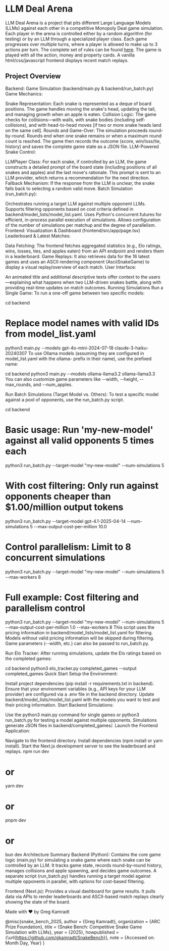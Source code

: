 # LLM Deal Arena
LLM Deal Arena is a project that pits different Large Language Models (LLMs) against each other in a competitive Monopoly Deal game simulation. Each player in the arena is controlled either by a random algorithm (for testing) or by an LLM through a specialized player class. Each game progresses over multiple turns, where a player is allowed to make up to 3 actions per turn. The complete set of rules can be found [here](https://monopolydealrules.com/). The game is played with all the action, money and property cards. A vanilla html/css/javascript frontend displays recent match replays.

## Project Overview
Backend: Game Simulation (backend/main.py & backend/run_batch.py)
Game Mechanics:

Snake Representation: Each snake is represented as a deque of board positions. The game handles moving the snake's head, updating the tail, and managing growth when an apple is eaten.
Collision Logic: The game checks for collisions—with walls, with snake bodies (including self-collisions), and with head-to-head moves [if two or more snake heads land on the same cell].
Rounds and Game-Over: The simulation proceeds round-by-round. Rounds end when one snake remains or when a maximum round count is reached. The game then records the outcome (score, win/loss/tie, history) and saves the complete game state as a JSON file.
LLM-Powered Snake Control:

LLMPlayer Class: For each snake, if controlled by an LLM, the game constructs a detailed prompt of the board state (including positions of all snakes and apples) and the last move's rationale. This prompt is sent to an LLM provider, which returns a recommendation for the next direction.
Fallback Mechanism: If the response from the LLM is unclear, the snake falls back to selecting a random valid move.
Batch Simulation (run_batch.py):

Orchestrates running a target LLM against multiple opponent LLMs.
Supports filtering opponents based on cost criteria defined in backend/model_lists/model_list.yaml.
Uses Python's concurrent.futures for efficient, in-process parallel execution of simulations.
Allows configuration of the number of simulations per matchup and the degree of parallelism.
Frontend: Visualization & Dashboard (frontend/src/app/page.tsx)
Leaderboard & Latest Matches:

Data Fetching: The frontend fetches aggregated statistics (e.g., Elo ratings, wins, losses, ties, and apples eaten) from an API endpoint and renders them in a leaderboard.
Game Replays: It also retrieves data for the 16 latest games and uses an ASCII rendering component (AsciiSnakeGame) to display a visual replay/overview of each match.
User Interface:

An animated title and additional descriptive texts offer context to the users—explaining what happens when two LLM-driven snakes battle, along with providing real-time updates on match outcomes.
Running Simulations
Run a Single Game: To run a one-off game between two specific models:

cd backend
# Replace model names with valid IDs from model_list.yaml
python3 main.py --models gpt-4o-mini-2024-07-18 claude-3-haiku-20240307 
To use Ollama models (assuming they are configured in model_list.yaml with the ollama- prefix in their name), use the prefixed name:

cd backend
python3 main.py --models ollama-llama3.2 ollama-llama3.3 
You can also customize game parameters like --width, --height, --max_rounds, and --num_apples.

Run Batch Simulations (Target Model vs. Others): To test a specific model against a pool of opponents, use the run_batch.py script.

cd backend

# Basic usage: Run 'my-new-model' against all valid opponents 5 times each
python3 run_batch.py --target-model "my-new-model" --num-simulations 5

# With cost filtering: Only run against opponents cheaper than $1.00/million output tokens
python3 run_batch.py --target-model gpt-4.1-2025-04-14 --num-simulations 5 --max-output-cost-per-million 10.0

# Control parallelism: Limit to 8 concurrent simulations
python3 run_batch.py --target-model "my-new-model" --num-simulations 5 --max-workers 8

# Full example: Cost filtering and parallelism control
python3 run_batch.py --target-model "my-new-model" --num-simulations 5 --max-output-cost-per-million 1.0 --max-workers 8
This script uses the pricing information in backend/model_lists/model_list.yaml for filtering. Models without valid pricing information will be skipped during filtering. Game parameters (--width, etc.) can also be passed to run_batch.py.

Run Elo Tracker: After running simulations, update the Elo ratings based on the completed games:

cd backend
python3 elo_tracker.py completed_games --output completed_games
Quick Start
Setup the Environment:

Install project dependencies (pip install -r requirements.txt in backend).
Ensure that your environment variables (e.g., API keys for your LLM provider) are configured via a .env file in the backend directory.
Update backend/model_lists/model_list.yaml with the models you want to test and their pricing information.
Start Backend Simulations:

Use the python3 main.py command for single games or python3 run_batch.py for testing a model against multiple opponents. Simulations generate JSON files in backend/completed_games/.
Launch the Frontend Application:

Navigate to the frontend directory.
Install dependencies (npm install or yarn install).
Start the Next.js development server to see the leaderboard and replays.
npm run dev
# or
yarn dev
# or
pnpm dev
# or
bun dev
Architecture Summary
Backend (Python): Contains the core game logic (main.py) for simulating a snake game where each snake can be controlled by an LLM. It tracks game state, records round-by-round history, manages collisions and apple spawning, and decides game outcomes. A separate script (run_batch.py) handles running a target model against multiple opponents in parallel, with options for cost-based filtering.

Frontend (Next.js): Provides a visual dashboard for game results. It pulls data via APIs to render leaderboards and ASCII-based match replays clearly showing the state of the board.

Made with ❤️ by Greg Kamradt

@misc{snake_bench_2025,
  author       = {Greg Kamradt},
  organization = {ARC Prize Foundation},
  title        = {Snake Bench: Competitive Snake Game Simulation with LLMs},
  year         = {2025},
  howpublished = {\url{https://github.com/gkamradt/SnakeBench}},
  note         = {Accessed on: Month Day, Year}
}